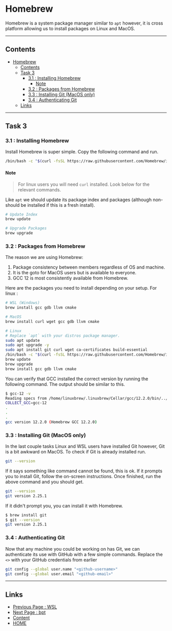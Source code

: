 # Homebrew

Homebrew is a system package manager similar to `apt` however, it is cross platform allowing us to install packages on Linux and MacOS.

---

## Contents

- [Homebrew](#homebrew)
  - [Contents](#contents)
  - [Task 3](#task-3)
    - [3.1 : Installing Homebrew](#31--installing-homebrew)
      - [Note](#note)
    - [3.2 : Packages from Homebrew](#32--packages-from-homebrew)
    - [3.3 : Installing Git (MacOS only)](#33--installing-git-macos-only)
    - [3.4 : Authenticating Git](#34--authenticating-git)
  - [Links](#links)

---

## Task 3

### 3.1 : Installing Homebrew

Install Homebrew is super simple. Copy the following command and run.

```sh
/bin/bash -c "$(curl -fsSL https://raw.githubusercontent.com/Homebrew/install/HEAD/install.sh)"
```

#### Note

> For linux users you will need `curl` installed. Look below for the relevant commands.

Like `apt` we should update its package index and packages (although non-should be installed if this is a fresh install).

```sh
# Update Index
brew update

# Upgrade Packages
brew upgrade
```

### 3.2 : Packages from Homebrew

The reason we are using Homebrew:

1. Package consistency between members regardless of OS and machine.
2. It is the goto for MacOS users but is available to everyone.
3. GCC 12 is most consistently available from Homebrew.

Here are the packages you need to install depending on your setup. For linux :

```sh
# WSL (Windows)
brew install gcc gdb llvm cmake

# MacOS
brew install curl wget gcc gdb llvm cmake

# Linux
# Replace `apt` with your distros package manager.
sudo apt update
sudo apt upgrade -y
sudo apt install git curl wget ca-certificates build-essential
/bin/bash -c "$(curl -fsSL https://raw.githubusercontent.com/Homebrew/install/HEAD/install.sh)"
brew update
brew upgrade
brew install gcc gdb llvm cmake
```

You can verify that GCC installed the correct version by running the following command. The output should be similar to this.

```sh
$ gcc-12 -v
Reading specs from /home/linuxbrew/.linuxbrew/Cellar/gcc/12.2.0/bin/../lib/gcc/current/gcc/x86_64-pc-linux-gnu/12/specs
COLLECT_GCC=gcc-12
.
.
.
gcc version 12.2.0 (Homebrew GCC 12.2.0)
```

### 3.3 : Installing Git (MacOS only)

In the last couple tasks Linux and WSL users have installed Git however, Git is a bit awkward on MacOS. To check if Git is already installed run.

```sh
git --version
```

If it says something like command cannot be found, this is ok. If it prompts you to install Git, follow the on-screen instructions. Once finished, run the above command and you should get.

```sh
git --version
git version 2.25.1
```

If it didn't prompt you, you can install it with Homebrew.

```sh
$ brew install git
$ git --version
git version 2.25.1
```

### 3.4 : Authenticating Git

Now that any machine you could be working on has Git, we can authenticate its use with GitHub with a few simple commands. Replace the `<>` with your GitHub credentials from earlier

```sh
git config --global user.name "<github-username>"
git config --global user.email "<github-email>"
```

---

## Links

- [Previous Page : WSL](/content/week0/tasks/wsl.md)
- [Next Page : bpt](/content/week0/tasks/bpt.md)
- [Content](/content/README.md)
- [HOME](/README.md)
